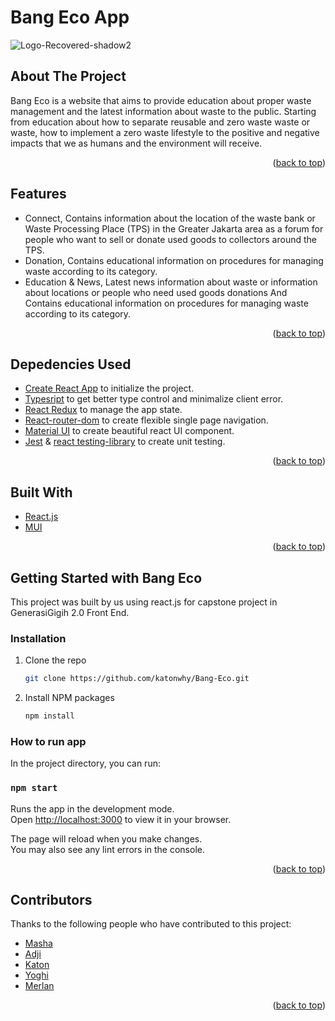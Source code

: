 # Bang Eco App 

<!-- PROJECT LOGO -->
![Logo-Recovered-shadow2](https://user-images.githubusercontent.com/91068303/177029972-6d81fa17-0aa5-42e2-b9ba-c36b2f493ba5.png)

<!-- ABOUT THE PROJECT -->
## About The Project

Bang Eco is a website that aims to provide education about proper waste management and the latest information about waste to the public. Starting from education about how to separate reusable and zero waste waste or waste, how to implement a zero waste lifestyle to the positive and negative impacts that we as humans and the environment will receive.


<p align="right">(<a href="#top">back to top</a>)</p>


## Features

* Connect, Contains information about the location of the waste bank or Waste Processing Place (TPS) in the Greater Jakarta area as a forum for people who want to sell or donate used goods to collectors around the TPS.
* Donation, Contains educational information on procedures for managing waste according to its category.
* Education & News, Latest news information about waste or information about locations or people who need used goods donations And Contains educational information on procedures for managing waste according to its category.


<p align="right">(<a href="#top">back to top</a>)</p>


## Depedencies Used

* [Create React App](https://create-react-app.dev/) to initialize the project.
* [Typesript](https://www.typescriptlang.org/) to get better type control and minimalize client error.
* [React Redux](https://react-redux.js.org/) to manage the app state.
* [React-router-dom](https://reactrouter.com/) to create flexible single page navigation.
* [Material UI](https://mui.com/) to create beautiful react UI component.
* [Jest](https://jestjs.io/) & [react testing-library](https://testing-library.com/) to create unit testing.


<p align="right">(<a href="#top">back to top</a>)</p>

## Built With

* [React.js](https://reactjs.org/)
* [MUI](https://mui.com/)


<p align="right">(<a href="#top">back to top</a>)</p>


<!-- GETTING STARTED -->
## Getting Started with Bang Eco

This project was built by us using react.js for capstone project in GenerasiGigih 2.0 Front End.


### Installation

1. Clone the repo
   ```sh
   git clone https://github.com/katonwhy/Bang-Eco.git
   ```
2. Install NPM packages
   ```sh
   npm install
   ```


### How to run app

In the project directory, you can run:

### `npm start`

Runs the app in the development mode.\
Open [http://localhost:3000](http://localhost:3000) to view it in your browser.

The page will reload when you make changes.\
You may also see any lint errors in the console.

<p align="right">(<a href="#top">back to top</a>)</p>



## Contributors

Thanks to the following people who have contributed to this project:

* [Masha](https://www.linkedin.com/in/mawar-sharon-priskila-towengke-6w52001)
* [Adji](https://www.linkedin.com/in/mohammad-adji-febriansyah-07135919a/)
* [Katon](http://linkedin.com/in/katon-wahyudi-putra/)
* [Yoghi](https://www.linkedin.com/in/yoghi-oktapiansyah-7126681b6/)
* [Merlan](https://www.linkedin.com/in/merlanda-ardiyla-safira-4a977720b/)


<p align="right">(<a href="#top">back to top</a>)</p>
